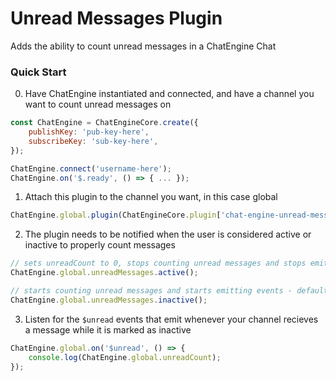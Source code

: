 # Unread Messages Plugin

Adds the ability to count unread messages in a ChatEngine Chat

### Quick Start

0. Have ChatEngine instantiated and connected, and have a channel you want to count unread messages on
```js
const ChatEngine = ChatEngineCore.create({
    publishKey: 'pub-key-here',
    subscribeKey: 'sub-key-here',
});

ChatEngine.connect('username-here');
ChatEngine.on('$.ready', () => { ... });
```

1. Attach this plugin to the channel you want, in this case global
```js
ChatEngine.global.plugin(ChatEngineCore.plugin['chat-engine-unread-messages']());
```

2. The plugin needs to be notified when the user is considered active or inactive to properly count messages
```js
// sets unreadCount to 0, stops counting unread messages and stops emitting events
ChatEngine.global.unreadMessages.active();
```
```js
// starts counting unread messages and starts emitting events - default state
ChatEngine.global.unreadMessages.inactive();
```

3. Listen for the `$unread` events that emit whenever your channel recieves a message while it is marked as inactive
```js
ChatEngine.global.on('$unread', () => {
    console.log(ChatEngine.global.unreadCount);
});
```
